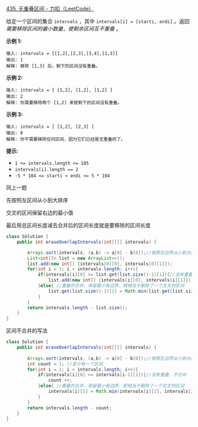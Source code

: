 [435. 无重叠区间 - 力扣（LeetCode）](https://leetcode.cn/problems/non-overlapping-intervals/description/)

给定一个区间的集合 `intervals` ，其中 `intervals[i] = [starti, endi]` 。返回 *需要移除区间的最小数量，使剩余区间互不重叠* 。

 

**示例 1:**

```
输入: intervals = [[1,2],[2,3],[3,4],[1,3]]
输出: 1
解释: 移除 [1,3] 后，剩下的区间没有重叠。
```

**示例 2:**

```
输入: intervals = [ [1,2], [1,2], [1,2] ]
输出: 2
解释: 你需要移除两个 [1,2] 来使剩下的区间没有重叠。
```

**示例 3:**

```
输入: intervals = [ [1,2], [2,3] ]
输出: 0
解释: 你不需要移除任何区间，因为它们已经是无重叠的了。
```

 

**提示:**

- `1 <= intervals.length <= 105`
- `intervals[i].length == 2`
- `-5 * 104 <= starti < endi <= 5 * 104`



同上一题

先按照左区间从小到大排序

交叉的区间保留右边的最小值

最后用总区间长度减去合并后的区间长度就是要移除的区间长度

```java
class Solution {
    public int eraseOverlapIntervals(int[][] intervals) {

        Arrays.sort(intervals, (a,b) -> a[0] - b[0]);//按照左边界从小到大排序
        List<int[]> list = new ArrayList<>();
        list.add(new int[] {intervals[0][0], intervals[0][1]});
        for(int i = 1; i < intervals.length; i++){
            if(intervals[i][0] >= list.get(list.size()-1)[1]){//没有重叠，不合并
                list.add(new int[] {intervals[i][0], intervals[i][1]});
            }else{ //重叠的合并，保留最小有边界，既相当于删除了一个交叉的区间
                list.get(list.size()-1)[1] = Math.min(list.get(list.size()-1)[1], intervals[i][1]);
            }
        }
        return intervals.length - list.size();
    }
}
```





区间不合并的写法

```java
class Solution {
    public int eraseOverlapIntervals(int[][] intervals) {
   
        Arrays.sort(intervals, (a,b) -> a[0] - b[0]);//按照左边界从小到大排序
        int count = 1; //至少有一个区间
        for(int i = 1; i < intervals.length; i++){
            if(intervals[i][0] >= intervals[i-1][1]){//没有重叠，不合并
                count ++;
            }else{ //重叠的合并，保留最小有边界，即相当于删除了一个交叉的区间
                intervals[i][1] = Math.min(intervals[i][1], intervals[i-1][1]);
            }
        }
        return intervals.length - count;
    }
}
```

